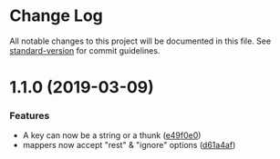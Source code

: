 # Change Log

All notable changes to this project will be documented in this file. See [standard-version](https://github.com/conventional-changelog/standard-version) for commit guidelines.

# 1.1.0 (2019-03-09)


### Features

* A key can now be a string or a thunk ([e49f0e0](https://github.com/BlueBaseJS/component-mapper/commit/e49f0e0))
* mappers now accept "rest" & "ignore" options ([d61a4af](https://github.com/BlueBaseJS/component-mapper/commit/d61a4af))

